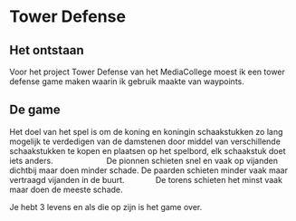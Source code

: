 # Tower Defense

## Het ontstaan

Voor het project Tower Defense van het MediaCollege moest ik een tower defense game maken waarin ik gebruik maakte van waypoints.

## De game

Het doel van het spel is om de koning en koningin schaakstukken zo lang mogelijk te verdedigen van de damstenen 
door middel van verschillende schaakstukken te kopen en plaatsen op het spelbord, elk schaakstuk doet iets anders.                        
De pionnen schieten snel en vaak op vijanden dichtbij maar doen minder schade. 
De paarden schieten minder vaak maar vertraagd vijanden in de buurt.             
De torens schieten het minst vaak maar doen de meeste schade. 

Je hebt 3 levens en als die op zijn is het game over.
